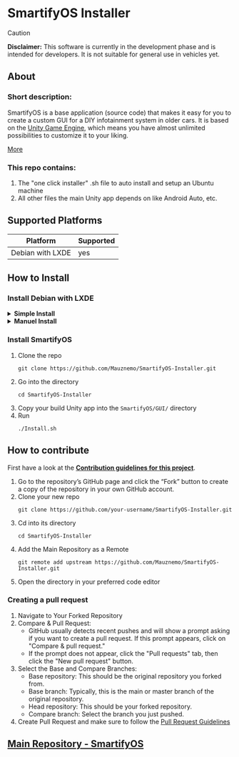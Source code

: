 # SmartifyOS Installer

>[!CAUTION]
>**Disclaimer:** This software is currently in the development phase and is intended for developers. It is not suitable for general use in vehicles yet.

## About

### Short description:
SmartifyOS is a base application (source code) that makes it easy for you to create a custom GUI for a DIY infotainment system in older cars. It is based on the [Unity Game Engine](https://unity.com/), which means you have almost unlimited possibilities to customize it to your liking.

[More](https://smartify-os.com/about)

### This repo contains:
1. The "one click installer" .sh file to auto install and setup an Ubuntu machine
2. All other files the main Unity app depends on like Android Auto, etc.


## Supported Platforms
| Platform         | Supported |
| ---------------- | --------- |
| Debian with LXDE | yes       |

## How to Install
### Install Debian with LXDE
<details>
  <summary><b>Simple Install</b></summary>

  1. Download [this](https://files.smartify-os.com/s/ArRApq65ncNZCkC) pre-made ISO Debian file (made with [fai-project.org](https://fai-project.org/FAIme/))
  2. Flash it to a USB drive and boot it on the PC
  3. After reboot login username `debian` password `debian`
  4. Install LXDE and openbox
      ```
      sudo apt update
      ```
      ```
      sudo apt install lxde-core openbox
      ```
   
</details>

<details>
  <summary><b>Manuel Install</b></summary>

  1. Download the [Debian ISO](https://www.debian.org/download) file
  2. Flash it to a USB drive and boot it on the PC
   <details>
      <summary>Steps in Debian installer</summary>

  3. Select "Install"
  4. Select Language and Keyboard Layout
  5. Select Internet device (LAN Recommended)
  6. Name the system
  7. Set the root password (maybe dont set to auto install sudo??)
  8. Select time zone
  9.  Select "Guided - use entire disk"
  10. Select the drive to install the system on
  11. Select "All files in one partition"
  12. Then "Finish partitioning and write changes to disk" and "Yes"
  13. Select your mirror country
  14. Deselect "Debian desktop environment" and "GNOME" (Space)
   </details>

  15. After reboot login (as root??)
  16. Install LXDE and openbox
      ```
      sudo apt update
      ```
      ```
      sudo apt install lxde-core openbox
      ```

</details>

### Install SmartifyOS
1. Clone the repo 
   ```
   git clone https://github.com/Mauznemo/SmartifyOS-Installer.git
   ```
2. Go into the directory 
   ```
   cd SmartifyOS-Installer
   ```
3. Copy your build Unity app into the `SmartifyOS/GUI/` directory
4. Run
   ```
   ./Install.sh
   ```

## How to contribute
First have a look at the **[Contribution guidelines for this project](CONTRIBUTING.md)**.

1. Go to the repository’s GitHub page and click the “Fork” button to create a copy of the repository in your own GitHub account.
2. Clone your new repo
   ```
   git clone https://github.com/your-username/SmartifyOS-Installer.git
   ```
1. Cd into its directory
   ```
   cd SmartifyOS-Installer
   ```
2. Add the Main Repository as a Remote
   ```
   git remote add upstream https://github.com/Mauznemo/SmartifyOS-Installer.git
   ```
2. Open the directory in your preferred code editor

### Creating a pull request

1. Navigate to Your Forked Repository
2. Compare & Pull Request:
   - GitHub usually detects recent pushes and will show a prompt asking if you want to create a pull request. If this prompt appears, click on "Compare & pull request."
   - If the prompt does not appear, click the "Pull requests" tab, then click the "New pull request" button.
3. Select the Base and Compare Branches:
   - Base repository: This should be the original repository you forked from.
   - Base branch: Typically, this is the main or master branch of the original repository.
   - Head repository: This should be your forked repository.
   - Compare branch: Select the branch you just pushed.
4. Create Pull Request and make sure to follow the [Pull Request Guidelines](CONTRIBUTING.md#pull-request-guidelines)

## [Main Repository - SmartifyOS](https://github.com/Mauznemo/SmartifyOS)